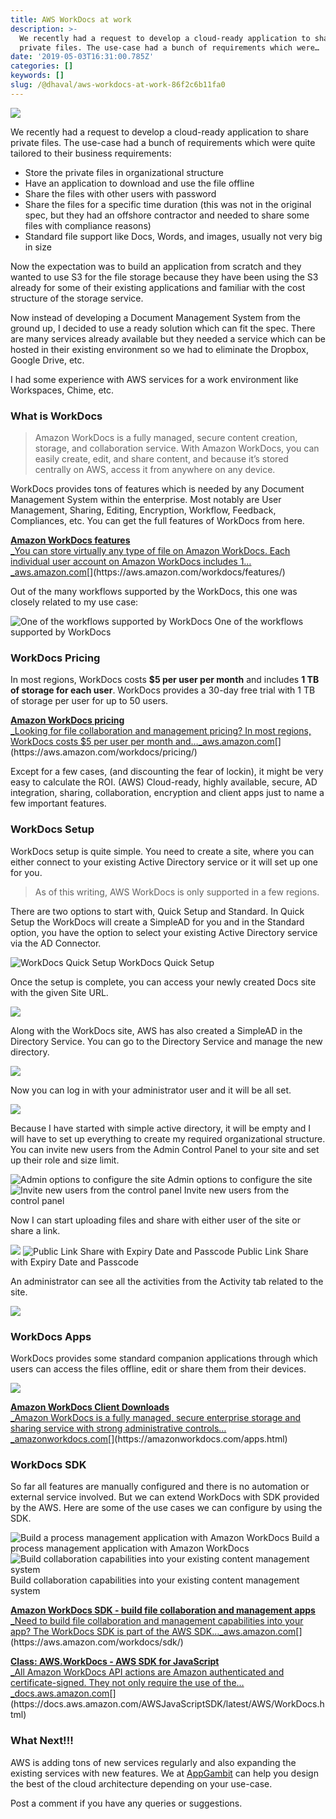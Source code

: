 ```yaml
---
title: AWS WorkDocs at work
description: >-
  We recently had a request to develop a cloud-ready application to share
  private files. The use-case had a bunch of requirements which were…
date: '2019-05-03T16:31:00.785Z'
categories: []
keywords: []
slug: /@dhaval/aws-workdocs-at-work-86f2c6b11fa0
---
```


![](../img/1__a93xih48piV6XEaRFD0wRQ.png)

We recently had a request to develop a cloud-ready application to share private files. The use-case had a bunch of requirements which were quite tailored to their business requirements:

*   Store the private files in organizational structure
*   Have an application to download and use the file offline
*   Share the files with other users with password
*   Share the files for a specific time duration (this was not in the original spec, but they had an offshore contractor and needed to share some files with compliance reasons)
*   Standard file support like Docs, Words, and images, usually not very big in size

Now the expectation was to build an application from scratch and they wanted to use S3 for the file storage because they have been using the S3 already for some of their existing applications and familiar with the cost structure of the storage service.

Now instead of developing a Document Management System from the ground up, I decided to use a ready solution which can fit the spec. There are many services already available but they needed a service which can be hosted in their existing environment so we had to eliminate the Dropbox, Google Drive, etc.

I had some experience with AWS services for a work environment like Workspaces, Chime, etc.

### What is WorkDocs

> Amazon WorkDocs is a fully managed, secure content creation, storage, and collaboration service. With Amazon WorkDocs, you can easily create, edit, and share content, and because it’s stored centrally on AWS, access it from anywhere on any device.

WorkDocs provides tons of features which is needed by any Document Management System within the enterprise. Most notably are User Management, Sharing, Editing, Encryption, Workflow, Feedback, Compliances, etc. You can get the full features of WorkDocs from here.

[**Amazon WorkDocs features**  
_You can store virtually any type of file on Amazon WorkDocs. Each individual user account on Amazon WorkDocs includes 1…_aws.amazon.com](https://aws.amazon.com/workdocs/features/ "https://aws.amazon.com/workdocs/features/")[](https://aws.amazon.com/workdocs/features/)

Out of the many workflows supported by the WorkDocs, this one was closely related to my use case:

![One of the workflows supported by WorkDocs](../img/1__09uQIoqBp__UhHPMM0aB1Rw.png)
One of the workflows supported by WorkDocs

### WorkDocs Pricing

In most regions, WorkDocs costs **$5 per user per month** and includes **1 TB of storage for each user**. WorkDocs provides a 30-day free trial with 1 TB of storage per user for up to 50 users.

[**Amazon WorkDocs pricing**  
_Looking for file collaboration and management pricing? In most regions, WorkDocs costs $5 per user per month and…_aws.amazon.com](https://aws.amazon.com/workdocs/pricing/ "https://aws.amazon.com/workdocs/pricing/")[](https://aws.amazon.com/workdocs/pricing/)

Except for a few cases, (and discounting the fear of lockin), it might be very easy to calculate the ROI. (AWS) Cloud-ready, highly available, secure, AD integration, sharing, collaboration, encryption and client apps just to name a few important features.

### WorkDocs Setup

WorkDocs setup is quite simple. You need to create a site, where you can either connect to your existing Active Directory service or it will set up one for you.

> As of this writing, AWS WorkDocs is only supported in a few regions.

There are two options to start with, Quick Setup and Standard. In Quick Setup the WorkDocs will create a SimpleAD for you and in the Standard option, you have the option to select your existing Active Directory service via the AD Connector.

![WorkDocs Quick Setup](../img/1__5wyRRPlgqcdOFu02QLLAwA.png)
WorkDocs Quick Setup

Once the setup is complete, you can access your newly created Docs site with the given Site URL.

![](../img/1__LQAOJebnlwkiqY6QxBI8dg.png)

Along with the WorkDocs site, AWS has also created a SimpleAD in the Directory Service. You can go to the Directory Service and manage the new directory.

![](../img/1__v8MIkLjYJcUYmDA4CFE__KQ.png)

Now you can log in with your administrator user and it will be all set.

![](../img/1__hzxSrIlass0XidP__wyMU5A.png)

Because I have started with simple active directory, it will be empty and I will have to set up everything to create my required organizational structure. You can invite new users from the Admin Control Panel to your site and set up their role and size limit.

![Admin options to configure the site](../img/1__uGV6kxkrJ3ivA4Mo9gAgXg.png)
Admin options to configure the site![Invite new users from the control panel](../img/1__EoZPReJQ__gj__IBV0soJUQw.png)
Invite new users from the control panel

Now I can start uploading files and share with either user of the site or share a link.

![](../img/1__vwmjH7egwm55M__NqrK5__6w.png)
![Public Link Share with Expiry Date and Passcode](../img/1__oyGKr4cmRhZqYqr1q0pW__Q.png)
Public Link Share with Expiry Date and Passcode

An administrator can see all the activities from the Activity tab related to the site.

![](../img/1__BLYB2OuHrSTds0qFA36BFQ.png)

### WorkDocs Apps

WorkDocs provides some standard companion applications through which users can access the files offline, edit or share them from their devices.

![](../img/1__cJqfOCRzoCCi5PfRXlFgSg.png)

[**Amazon WorkDocs Client Downloads**  
_Amazon WorkDocs is a fully managed, secure enterprise storage and sharing service with strong administrative controls…_amazonworkdocs.com](https://amazonworkdocs.com/apps.html "https://amazonworkdocs.com/apps.html")[](https://amazonworkdocs.com/apps.html)

### WorkDocs SDK

So far all features are manually configured and there is no automation or external service involved. But we can extend WorkDocs with SDK provided by the AWS. Here are some of the use cases we can configure by using the SDK.

![Build a process management application with Amazon WorkDocs](../img/1__E0l20VB4XIxbzijSSs5Ilg.png)
Build a process management application with Amazon WorkDocs![Build collaboration capabilities into your existing content management system](../img/1__H8XQz__G__pPSFT9lNKd9wdg.png)
Build collaboration capabilities into your existing content management system

[**Amazon WorkDocs SDK - build file collaboration and management apps**  
_Need to build file collaboration and management capabilities into your app? The WorkDocs SDK is part of the AWS SDK…_aws.amazon.com](https://aws.amazon.com/workdocs/sdk/ "https://aws.amazon.com/workdocs/sdk/")[](https://aws.amazon.com/workdocs/sdk/)

[**Class: AWS.WorkDocs - AWS SDK for JavaScript**  
_All Amazon WorkDocs API actions are Amazon authenticated and certificate-signed. They not only require the use of the…_docs.aws.amazon.com](https://docs.aws.amazon.com/AWSJavaScriptSDK/latest/AWS/WorkDocs.html "https://docs.aws.amazon.com/AWSJavaScriptSDK/latest/AWS/WorkDocs.html")[](https://docs.aws.amazon.com/AWSJavaScriptSDK/latest/AWS/WorkDocs.html)

### What Next!!!

AWS is adding tons of new services regularly and also expanding the existing services with new features. We at [AppGambit](https://appgambit.com) can help you design the best of the cloud architecture depending on your use-case.

Post a comment if you have any queries or suggestions.